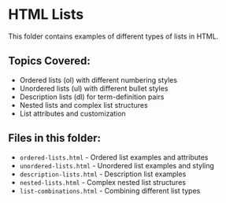# HTML Lists

This folder contains examples of different types of lists in HTML.

## Topics Covered:
- Ordered lists (ol) with different numbering styles
- Unordered lists (ul) with different bullet styles
- Description lists (dl) for term-definition pairs
- Nested lists and complex list structures
- List attributes and customization

## Files in this folder:
- `ordered-lists.html` - Ordered list examples and attributes
- `unordered-lists.html` - Unordered list examples and styling
- `description-lists.html` - Description list examples
- `nested-lists.html` - Complex nested list structures
- `list-combinations.html` - Combining different list types